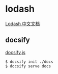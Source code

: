 # lodash

[Lodash 中文文档](https://www.html.cn/doc/lodash/)

## docsify

[docsify.js](https://docsify.js.org/#/zh-cn/quickstart)

`$ docsify init ./docs`  
`$ docsify serve docs`
